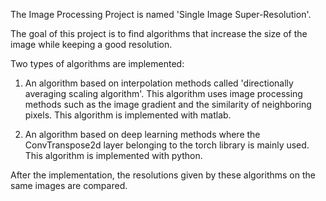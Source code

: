The Image Processing Project is named 'Single Image Super-Resolution'.

The goal of this project is to find algorithms that increase the size of the image while keeping a good resolution.

Two types of algorithms are implemented:

1) An algorithm based on interpolation methods called 'directionally averaging scaling algorithm'. This algorithm uses image processing methods such as the image gradient and the similarity of neighboring pixels. This algorithm is implemented with matlab.

2) An algorithm based on deep learning methods where the ConvTranspose2d layer belonging to the torch library is mainly used. This algorithm is implemented with python.

After the implementation, the resolutions given by these algorithms on the same images are compared.
